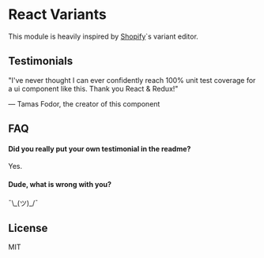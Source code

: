 # React Variants

This module is heavily inspired by [Shopify](https://www.shopify.com/)`s variant editor.

## Testimonials

"I've never thought I can ever confidently reach 100% unit test coverage for a ui component like this. Thank you React & Redux!"

  — Tamas Fodor, the creator of this component

## FAQ

#### Did you really put your own testimonial in the readme?

Yes.

#### Dude, what is wrong with you?

¯\\\_(ツ)_/¯

## License

MIT
